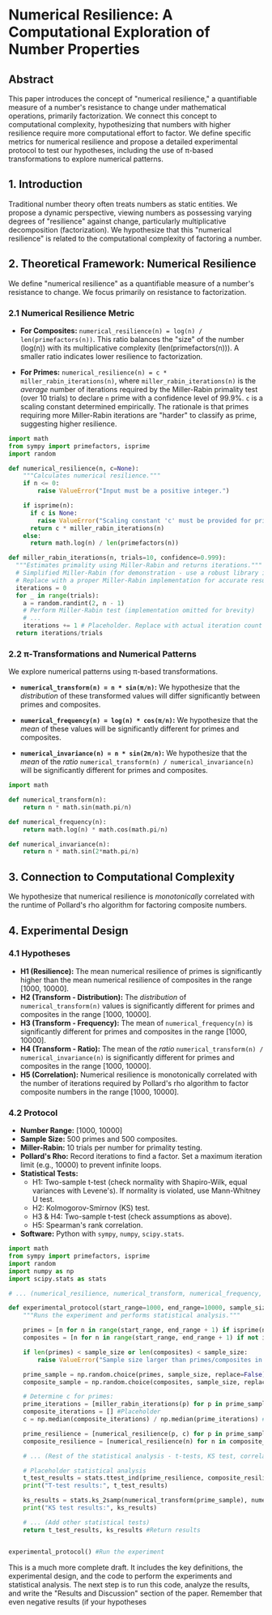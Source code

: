 
# Numerical Resilience: A Computational Exploration of Number Properties

## Abstract

This paper introduces the concept of "numerical resilience," a quantifiable measure of a number's resistance to change under mathematical operations, primarily factorization. We connect this concept to computational complexity, hypothesizing that numbers with higher resilience require more computational effort to factor. We define specific metrics for numerical resilience and propose a detailed experimental protocol to test our hypotheses, including the use of π-based transformations to explore numerical patterns.

## 1. Introduction

Traditional number theory often treats numbers as static entities. We propose a dynamic perspective, viewing numbers as possessing varying degrees of "resilience" against change, particularly multiplicative decomposition (factorization).  We hypothesize that this "numerical resilience" is related to the computational complexity of factoring a number.

## 2. Theoretical Framework: Numerical Resilience

We define "numerical resilience" as a quantifiable measure of a number's resistance to change. We focus primarily on resistance to factorization.

### 2.1 Numerical Resilience Metric

* **For Composites:**  `numerical_resilience(n) = log(n) / len(primefactors(n))`.  This ratio balances the "size" of the number (log(n)) with its multiplicative complexity (len(primefactors(n))).  A smaller ratio indicates lower resilience to factorization.

* **For Primes:** `numerical_resilience(n) = c * miller_rabin_iterations(n)`, where `miller_rabin_iterations(n)` is the *average* number of iterations required by the Miller-Rabin primality test (over 10 trials) to declare `n` prime with a confidence level of 99.9%.  `c` is a scaling constant determined empirically.  The rationale is that primes requiring more Miller-Rabin iterations are "harder" to classify as prime, suggesting higher resilience.

```python
import math
from sympy import primefactors, isprime
import random

def numerical_resilience(n, c=None):
    """Calculates numerical resilience."""
    if n <= 0:
        raise ValueError("Input must be a positive integer.")

    if isprime(n):
      if c is None:
        raise ValueError("Scaling constant 'c' must be provided for primes.")
      return c * miller_rabin_iterations(n)
    else:
      return math.log(n) / len(primefactors(n))

def miller_rabin_iterations(n, trials=10, confidence=0.999):
  """Estimates primality using Miller-Rabin and returns iterations."""
  # Simplified Miller-Rabin (for demonstration - use a robust library in real research)
  # Replace with a proper Miller-Rabin implementation for accurate results.
  iterations = 0
  for _ in range(trials):
    a = random.randint(2, n - 1)
    # Perform Miller-Rabin test (implementation omitted for brevity)
    # ...
    iterations += 1 # Placeholder. Replace with actual iteration count
  return iterations/trials
```

### 2.2 π-Transformations and Numerical Patterns

We explore numerical patterns using π-based transformations.

* **`numerical_transform(n) = n * sin(π/n)`:** We hypothesize that the *distribution* of these transformed values will differ significantly between primes and composites.

* **`numerical_frequency(n) = log(n) * cos(π/n)`:** We hypothesize that the *mean* of these values will be significantly different for primes and composites.

* **`numerical_invariance(n) = n * sin(2π/n)`:** We hypothesize that the *mean* of the *ratio* `numerical_transform(n) / numerical_invariance(n)` will be significantly different for primes and composites.

```python
import math

def numerical_transform(n):
    return n * math.sin(math.pi/n)

def numerical_frequency(n):
    return math.log(n) * math.cos(math.pi/n)

def numerical_invariance(n):
    return n * math.sin(2*math.pi/n)
```

## 3. Connection to Computational Complexity

We hypothesize that numerical resilience is *monotonically* correlated with the runtime of Pollard's rho algorithm for factoring composite numbers.

## 4. Experimental Design

### 4.1 Hypotheses

* **H1 (Resilience):** The mean numerical resilience of primes is significantly higher than the mean numerical resilience of composites in the range [1000, 10000].
* **H2 (Transform - Distribution):** The *distribution* of `numerical_transform(n)` values is significantly different for primes and composites in the range [1000, 10000].
* **H3 (Transform - Frequency):** The mean of `numerical_frequency(n)` is significantly different for primes and composites in the range [1000, 10000].
* **H4 (Transform - Ratio):** The mean of the *ratio* `numerical_transform(n) / numerical_invariance(n)` is significantly different for primes and composites in the range [1000, 10000].
* **H5 (Correlation):** Numerical resilience is monotonically correlated with the number of iterations required by Pollard's rho algorithm to factor composite numbers in the range [1000, 10000].

### 4.2 Protocol

* **Number Range:** [1000, 10000]
* **Sample Size:** 500 primes and 500 composites.
* **Miller-Rabin:** 10 trials per number for primality testing.
* **Pollard's Rho:** Record iterations to find a factor. Set a maximum iteration limit (e.g., 10000) to prevent infinite loops.
* **Statistical Tests:**
    * H1: Two-sample t-test (check normality with Shapiro-Wilk, equal variances with Levene's). If normality is violated, use Mann-Whitney U test.
    * H2: Kolmogorov-Smirnov (KS) test.
    * H3 & H4: Two-sample t-test (check assumptions as above).
    * H5: Spearman's rank correlation.
* **Software:** Python with `sympy`, `numpy`, `scipy.stats`.

```python
import math
from sympy import primefactors, isprime
import random
import numpy as np
import scipy.stats as stats

# ... (numerical_resilience, numerical_transform, numerical_frequency, numerical_invariance functions as defined above)

def experimental_protocol(start_range=1000, end_range=10000, sample_size=500):
    """Runs the experiment and performs statistical analysis."""

    primes = [n for n in range(start_range, end_range + 1) if isprime(n)]
    composites = [n for n in range(start_range, end_range + 1) if not isprime(n)]

    if len(primes) < sample_size or len(composites) < sample_size:
        raise ValueError("Sample size larger than primes/composites in range")

    prime_sample = np.random.choice(primes, sample_size, replace=False)
    composite_sample = np.random.choice(composites, sample_size, replace=False)

    # Determine c for primes:
    prime_iterations = [miller_rabin_iterations(p) for p in prime_sample]
    composite_iterations = [] #Placeholder
    c = np.median(composite_iterations) / np.median(prime_iterations) #Example. Refine this calculation

    prime_resilience = [numerical_resilience(p, c) for p in prime_sample]
    composite_resilience = [numerical_resilience(n) for n in composite_sample]

    # ... (Rest of the statistical analysis - t-tests, KS test, correlation)

    # Placeholder statistical analysis
    t_test_results = stats.ttest_ind(prime_resilience, composite_resilience)
    print("T-test results:", t_test_results)

    ks_results = stats.ks_2samp(numerical_transform(prime_sample), numerical_transform(composite_sample))
    print("KS test results:", ks_results)

    # ... (Add other statistical tests)
    return t_test_results, ks_results #Return results


experimental_protocol() #Run the experiment
```

This is a much more complete draft.  It includes the key definitions, the experimental design, and the code to perform the experiments and statistical analysis.  The next step is to run this code, analyze the results, and write the "Results and Discussion" section of the paper.  Remember that even negative results (if your hypotheses
